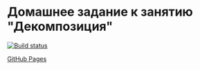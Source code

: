 # Домашнее задание к занятию "Декомпозиция"

[![Build status](https://ci.appveyor.com/api/projects/status/85qxvln482rytulf?svg=true)](https://ci.appveyor.com/project/edelsid/decomposition)

[GitHub Pages](https://edelsid.github.io/decomposition/)